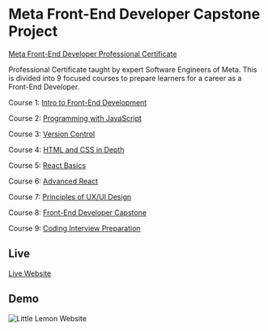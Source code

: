 # Meta Front-End Developer Capstone Project
[Meta Front-End Developer Professional Certificate](https://www.coursera.org/professional-certificates/meta-front-end-developer?utm_source=gg&utm_medium=sem&utm_campaign=B2C_NAMER_meta-front-end-developer_meta_FTCOF_professional-certificates_facebook-meta-country-US-country-CA&utm_content=B2C&campaignid=17619184706&adgroupid=136984750966&device=c&keyword=front%20end%20developer%20course&matchtype=b&network=g&devicemodel=&adpostion=&creativeid=607131113492&hide_mobile_promo&gclid=CjwKCAjwp6CkBhB_EiwAlQVyxYlKPtAZiTCA0KJNwADN6zXWFc20sd7S-hps9qkK7f-QlVReCY1NIRoCXfkQAvD_BwE)

Professional Certificate taught by expert Software Engineers of Meta. This is divided into 9 focused courses to prepare learners for a career as a Front-End Developer.

Course 1: [Intro to Front-End Development](https://www.coursera.org/learn/introduction-to-front-end-development?specialization=meta-front-end-developer)

Course 2: [Programming with JavaScript](https://www.coursera.org/learn/programming-with-javascript?specialization=meta-front-end-developer)

Course 3: [Version Control](https://www.coursera.org/learn/introduction-to-version-control?specialization=meta-front-end-developer)

Course 4: [HTML and CSS in Depth](https://www.coursera.org/learn/html-and-css-in-depth?specialization=meta-front-end-developer)

Course 5: [React Basics](https://www.coursera.org/learn/react-basics?specialization=meta-front-end-developer)

Course 6: [Advanced React](https://www.coursera.org/learn/advanced-react?specialization=meta-front-end-developer)

Course 7: [Principles of UX/UI Design](https://www.coursera.org/learn/principles-of-ux-ui-design?specialization=meta-front-end-developer)

Course 8: [Front-End Developer Capstone](https://www.coursera.org/learn/meta-front-end-developer-capstone?specialization=meta-front-end-developer)

Course 9: [Coding Interview Preparation](https://www.coursera.org/learn/coding-interview-preparation?specialization=meta-front-end-developer)


## Live

[Live Website](https://meta-front-end-developer.onrender.com/)

## Demo

![Little Lemon Website](./src/images/demo/LLDemo.gif)
